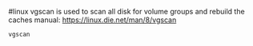 #linux
vgscan is used to scan all disk for volume groups and rebuild the caches 
manual: https://linux.die.net/man/8/vgscan
```console
vgscan
```
